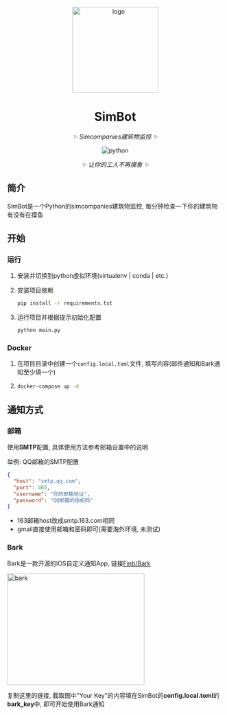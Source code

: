 <p align="center">
   <img src="https://d1fxy698ilbz6u.cloudfront.net/static/images/new_logo-300x300.b5c0ea3d6485.png" width="200" height="200" alt="logo"/>
</p>

<div align="center">

# SimBot

*✨ Simcompanies建筑物监控 ✨*

<img src="https://img.shields.io/badge/python-3.11-blue?logo=python&logoColor=edb641" alt="python">

*✨ 让你的工人不再摸鱼 ✨*

</div>

## 简介

SimBot是一个Python的simcompanies建筑物监控, 每分钟检查一下你的建筑物有没有在摸鱼

## 开始

### 运行

1. 安装并切换到python虚拟环境(virtualenv | conda | etc.)
2. 安装项目依赖

   ```bash
   pip install -r requirements.txt
   ```
3. 运行项目并根据提示初始化配置

   ```bash
   python main.py
   ```

### Docker

1. 在项目目录中创建一个`config.local.toml`文件, 填写内容(邮件通知和Bark通知至少填一个)

2. ```bash
   docker-compose up -d
   ```

## 通知方式

### 邮箱

使用**SMTP**配置, 具体使用方法参考邮箱设置中的说明

举例: QQ邮箱的SMTP配置

```json
{
  "host": "smtp.qq.com",
  "port": 465,
  "username": "你的邮箱地址",
  "password": "QQ邮箱的授权码"
}
```

- 163邮箱host改成smtp.163.com相同
- gmail直接使用邮箱和密码即可(需要海外环境, 未测试)

### Bark

Bark是一款开源的IOS自定义通知App, 链接[Finb/Bark](https://github.com/Finb/Bark)

<img src="https://camo.githubusercontent.com/6bb51b279859e4428bf3cd507d6227f86c2a545ce4c4e067d41327d6e8beebcd/68747470733a2f2f7778342e73696e61696d672e636e2f6d77323030302f30303372596671706c7931677264316d65717276636a3630626930387a74396930322e6a7067"  width="320" height="260" alt="bark"/>

复制这里的链接, 截取图中"Your Key"的内容填在SimBot的**config.local.toml**的**bark_key**中, 即可开始使用Bark通知
